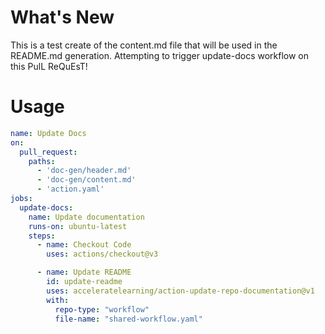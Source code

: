 # What's New

This is a test create of the content.md file that will be used in the README.md generation. Attempting to trigger update-docs workflow on this PulL ReQuEsT!

# Usage

<!-- start usage -->
```yaml
name: Update Docs
on:
  pull_request:
    paths:
      - 'doc-gen/header.md'
      - 'doc-gen/content.md'
      - 'action.yaml'
jobs:
  update-docs:
    name: Update documentation
    runs-on: ubuntu-latest
    steps:
      - name: Checkout Code
        uses: actions/checkout@v3

      - name: Update README
        id: update-readme
        uses: acceleratelearning/action-update-repo-documentation@v1
        with:
          repo-type: "workflow"
          file-name: "shared-workflow.yaml"
```
<!-- end usage -->